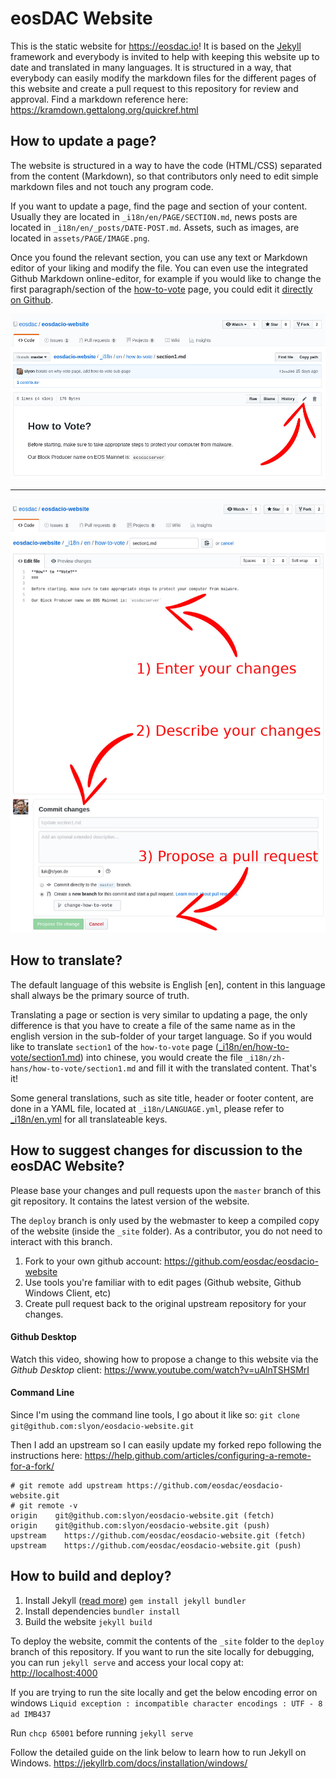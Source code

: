 # eosDAC Website
This is the static website for <https://eosdac.io>! It is based on the [Jekyll](https://jekyllrb.com/) framework and everybody is invited to help with keeping this website up to date and translated in many languages. It is structured in a way, that everybody can easily modify the markdown files for the different pages of this website and create a pull request to this repository for review and approval. Find a markdown reference here: <https://kramdown.gettalong.org/quickref.html>

## How to update a page?
The website is structured in a way to have the code (HTML/CSS) separated from the content (Markdown), so that contributors only need to edit simple markdown files and not touch any program code.

If you want to update a page, find the page and section of your content. Usually they are located in `_i18n/en/PAGE/SECTION.md`, news posts are located in `_i18n/en/_posts/DATE-POST.md`. Assets, such as images, are located in `assets/PAGE/IMAGE.png`.

Once you found the relevant section, you can use any text or Markdown editor of your liking and modify the file. You can even use the integrated Github Markdown online-editor, for example if you would like to change the first paragraph/section of the [how-to-vote](https://github.com/eosdac/eosdacio-website/blob/master/_i18n/en/how-to-vote/section1.md) page, you could edit it [directly on Github](https://github.com/eosdac/eosdacio-website/edit/master/_i18n/en/how-to-vote/section1.md).

![Find file](assets/readme/edit1.jpg)
<hr>

![Change it](assets/readme/edit2.jpg)

## How to translate?
The default language of this website is English [en], content in this language shall always be the primary source of truth.

Translating a page or section is very similar to updating a page, the only difference is that you have to create a file of the same name as in the english version in the sub-folder of your target language. So if you would like to translate `section1` of the `how-to-vote` page ([_i18n/en/how-to-vote/section1.md](https://github.com/eosdac/eosdacio-website/blob/master/_i18n/en/how-to-vote/section1.md)) into chinese, you would create the file `_i18n/zh-hans/how-to-vote/section1.md` and fill it with the translated content. That's it!

Some general translations, such as site title, header or footer content, are done in a YAML file, located at `_i18n/LANGUAGE.yml`, please refer to [_i18n/en.yml](https://github.com/eosdac/eosdacio-website/blob/master/_i18n/en.yml) for all translateable keys.

## How to suggest changes for discussion to the eosDAC Website?
Please base your changes and pull requests upon the `master` branch of this git repository. It contains the latest version of the website.

The `deploy` branch is only used by the webmaster to keep a compiled copy of the website (inside the `_site` folder). As a contributor, you do not need to interact with this branch.

 1. Fork to your own github account: https://github.com/eosdac/eosdacio-website
 2. Use tools you're familiar with to edit pages (Github website, Github Windows Client, etc)
 3. Create pull request back to the original upstream repository for your changes.

#### Github Desktop
Watch this video, showing how to propose a change to this website via the *Github Desktop* client:
<https://www.youtube.com/watch?v=uAlnTSHSMrI>

#### Command Line
Since I'm using the command line tools, I go about it like so:
`git clone git@github.com:slyon/eosdacio-website.git`

Then I add an upstream so I can easily update my forked repo following the instructions here: <https://help.github.com/articles/configuring-a-remote-for-a-fork/>
```
# git remote add upstream https://github.com/eosdac/eosdacio-website.git
# git remote -v
origin    git@github.com:slyon/eosdacio-website.git (fetch)
origin    git@github.com:slyon/eosdacio-website.git (push)
upstream    https://github.com/eosdac/eosdacio-website.git (fetch)
upstream    https://github.com/eosdac/eosdacio-website.git (push)
```

## How to build and deploy?
 1. Install Jekyll ([read more](https://jekyllrb.com/docs/))
    `gem install jekyll bundler`
 2. Install dependencies
    `bundler install`
 3. Build the website
    `jekyll build`

To deploy the website, commit the contents of the `_site` folder to the `deploy` branch of this repository. If you want to run the site locally for debugging, you can run `jekyll serve` and access your local copy at: <http://localhost:4000>

If you are trying to run the site locally and get the below encoding error on windows
`Liquid exception : incompatible character encodings : UTF - 8 ad IMB437`

Run `chcp 65001` before running `jekyll serve`

Follow the detailed guide on the link below to learn how to run Jekyll on Windows. 
https://jekyllrb.com/docs/installation/windows/


